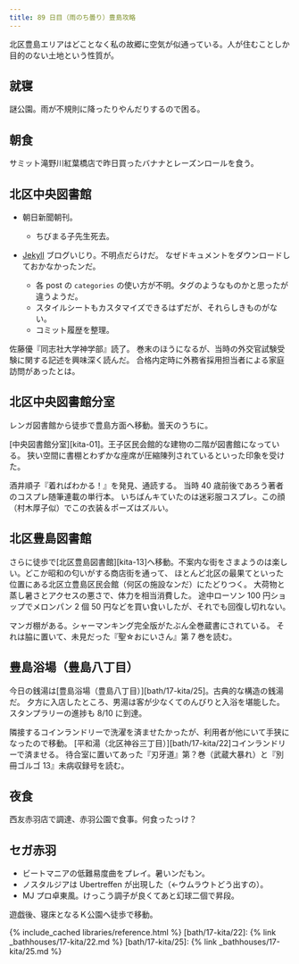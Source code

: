 ```yaml
---
title: 89 日目（雨のち曇り）豊島攻略
---
```


北区豊島エリアはどことなく私の故郷に空気が似通っている。人が住むことしか目的のない土地という性質が。

## 就寝

謎公園。雨が不規則に降ったりやんだりするので困る。

## 朝食

サミット滝野川紅葉橋店で昨日買ったバナナとレーズンロールを食う。

## 北区中央図書館

* 朝日新聞朝刊。
  * ちびまる子先生死去。

* [Jekyll](https://github.com/jekyll/jekyll) ブログいじり。不明点だらけだ。
  なぜドキュメントをダウンロードしておかなかったンだ。
  * 各 post の `categories` の使い方が不明。タグのようなものかと思ったが違うようだ。
  * スタイルシートもカスタマイズできるはずだが、それらしきものがない。
  * コミット履歴を整理。

佐藤優『同志社大学神学部』読了。
巻末のほうになるが、当時の外交官試験受験に関する記述を興味深く読んだ。
合格内定時に外務省採用担当者による家庭訪問があったとは。

## 北区中央図書館分室

レンガ図書館から徒歩で豊島方面へ移動。曇天のうちに。

[中央図書館分室][kita-01]。王子区民会館的な建物の二階が図書館になっている。
狭い空間に書棚とわずかな座席が圧縮陳列されているといった印象を受けた。

酒井順子『着ればわかる！』を発見、通読する。
当時 40 歳前後であろう著者のコスプレ随筆連載の単行本。
いちばんキていたのは迷彩服コスプレ。この顔（村木厚子似）でこの衣装＆ポーズはズルい。

## 北区豊島図書館

さらに徒歩で[北区豊島図書館][kita-13]へ移動。不案内な街をさまようのは楽しい。どこか昭和の匂いがする商店街を通って、
ほとんど北区の最果てといった位置にある北区立豊島区民会館（何区の施設なンだ）にたどりつく。
大荷物と蒸し暑さとアクセスの悪さで、体力を相当消費した。
途中ローソン 100 円ショップでメロンパン 2 個 50 円などを買い食いしたが、それでも回復し切れない。

マンガ棚がある。シャーマンキング完全版がたぶん全巻蔵書にされている。
それは脇に置いて、未見だった『聖☆おにいさん』第 7 巻を読む。

## 豊島浴場（豊島八丁目）

今日の銭湯は[豊島浴場（豊島八丁目）][bath/17-kita/25]。古典的な構造の銭湯だ。
夕方に入店したところ、男湯は客が少なくてのんびりと入浴を堪能した。
スタンプラリーの進捗も 8/10 に到達。

隣接するコインランドリーで洗濯を済ませたかったが、利用者が他にいて手狭になったので移動。
[平和湯（北区神谷三丁目）][bath/17-kita/22]コインランドリーで済ませる。
待合室に置いてあった『刃牙道』第？巻（武蔵大暴れ）と『別冊ゴルゴ 13』未病収録号を読む。

## 夜食

西友赤羽店で調達、赤羽公園で食事。何食ったっけ？

## セガ赤羽

* ビートマニアの低難易度曲をプレイ。暑いンだもン。
* ノスタルジアは Ubertreffen が出現した（←ウムラウトどう出すの）。
* MJ プロ卓東風。けっこう調子が良くてあと幻球二個で昇段。

遊戯後、寝床となるＫ公園へ徒歩で移動。

{% include_cached libraries/reference.html %}
[bath/17-kita/22]: {% link _bathhouses/17-kita/22.md %}
[bath/17-kita/25]: {% link _bathhouses/17-kita/25.md %}
